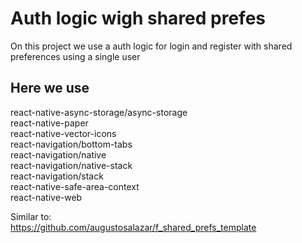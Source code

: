 # Auth logic wigh shared prefes

On this project we use a auth logic for login and register with shared preferences using a single user

## Here we use   
react-native-async-storage/async-storage   
react-native-paper   
react-native-vector-icons   
react-navigation/bottom-tabs   
react-navigation/native   
react-navigation/native-stack   
react-navigation/stack   
react-native-safe-area-context   
react-native-web   


Similar to:   
https://github.com/augustosalazar/f_shared_prefs_template
